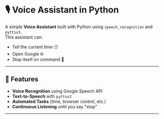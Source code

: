 # 🎙️ Voice Assistant in Python  

A simple **Voice Assistant** built with Python using `speech_recognition` and `pyttsx3`.  
This assistant can:  
- Tell the current time 🕒  
- Open Google 🌐  
- Stop itself on command 🛑  

---

## 🚀 Features
- **Voice Recognition** using Google Speech API  
- **Text-to-Speech** with `pyttsx3`  
- **Automated Tasks** (time, browser control, etc.)  
- **Continuous Listening** until you say "stop"  

---
